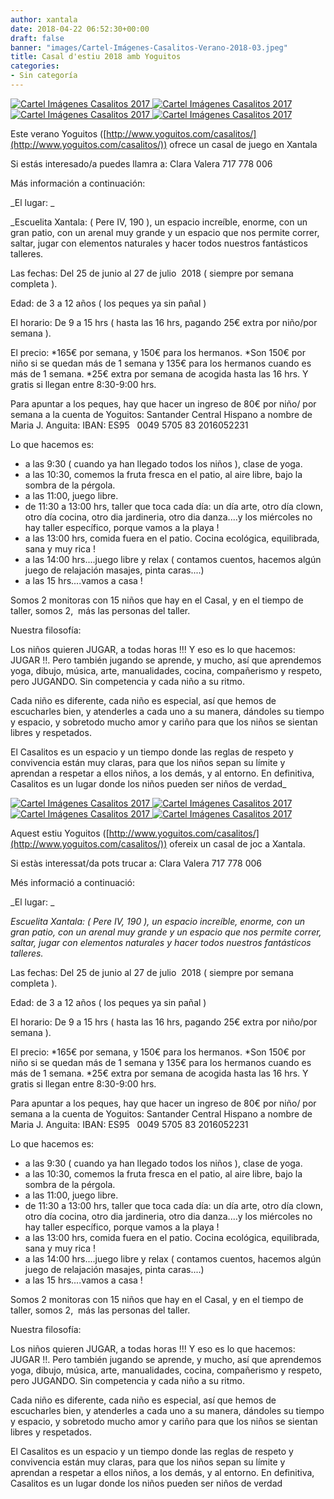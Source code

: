 ```yaml
---
author: xantala
date: 2018-04-22 06:52:30+00:00
draft: false
banner: "images/Cartel-Imágenes-Casalitos-Verano-2018-03.jpeg"
title: Casal d'estiu 2018 amb Yoguitos
categories:
- Sin categoría
---
```


[![Cartel Imágenes Casalitos 2017](http://www.xantala.es/wp-content/uploads/2018/04/Cartel-Imágenes-Casalitos-Verano-2018-02.jpeg)
](http://www.xantala.es/wp-content/uploads/2018/04/Cartel-Imágenes-Casalitos-Verano-2018-02.jpeg) [![Cartel Imágenes Casalitos 2017](http://www.xantala.es/wp-content/uploads/2018/04/Cartel-Imágenes-Casalitos-Verano-2018-01.jpeg)
](http://www.xantala.es/wp-content/uploads/2018/04/Cartel-Imágenes-Casalitos-Verano-2018-01.jpeg) [![Cartel Imágenes Casalitos 2017](http://www.xantala.es/wp-content/uploads/2018/04/Cartel-Imágenes-Casalitos-Verano-2018-03.jpeg)
](http://www.xantala.es/wp-content/uploads/2018/04/Cartel-Imágenes-Casalitos-Verano-2018-03.jpeg) [![Cartel Imágenes Casalitos 2017](http://www.xantala.es/wp-content/uploads/2018/04/Cartel-Imágenes-Casalitos-Verano-2018-04.jpeg)
](http://www.xantala.es/wp-content/uploads/2018/04/Cartel-Imágenes-Casalitos-Verano-2018-04.jpeg)




Este verano Yoguitos ([http://www.yoguitos.com/casalitos/](http://www.yoguitos.com/casalitos/)) ofrece un casal de juego en Xantala




Si estás interesado/a puedes llamra a: Clara Valera 717 778 006




Más información a continuación:








_El lugar: _




_Escuelita Xantala: ( Pere IV, 190 ), un espacio increíble, enorme, con un gran patio, con un arenal muy grande y un espacio que nos permite correr, saltar, jugar con elementos naturales y hacer todos nuestros fantásticos talleres.

Las fechas:
Del 25 de junio al 27 de julio  2018 ( siempre por semana completa ).

​Edad: de 3 a 12 años ( los peques ya sin pañal )​

El horario:
De 9 a 15 hrs ( hasta las 16 hrs, pagando 25€ extra por niño/por semana ).

El precio:
*165€ por semana, y 150€ para los hermanos.
*Son 150€ por niño si se quedan más de 1 semana y 135€ para los hermanos cuando es más de 1 semana.
*25€ extra por semana de acogida hasta las 16 hrs. Y gratis si llegan entre 8:30-9:00 hrs.

Para apuntar a los peques, hay que hacer un ingreso de 80€ por niño/ por semana a la cuenta de Yoguitos:
Santander Central Hispano a nombre de Maria J. Anguita:
IBAN: ES95   0049 5705 83 2016052231

Lo que hacemos es:

- a las 9:30 ( cuando ya han llegado todos los niños ), clase de yoga.
- a las 10:30, comemos la fruta fresca en el patio, al aire libre, bajo la sombra de la pérgola.
- a las 11:00, juego libre.
- de 11:30 a 13:00 hrs, taller que toca cada día: un día arte, otro día clown, otro día cocina, otro dia jardineria, otro dia danza....y los miércoles no hay taller específico, porque vamos a la playa !
- a las 13:00 hrs, comida fuera en el patio. Cocina ecológica, equilibrada, sana y muy rica !
- a las 14:00 hrs....juego libre y relax ( contamos cuentos, hacemos algún juego de relajación masajes, pinta caras....)
- a las 15 hrs....vamos a casa !

Somos 2 monitoras con 15 niños que hay en el Casal, y en el tiempo de taller, somos 2,  más las personas del taller.

Nuestra filosofía:

Los niños quieren JUGAR, a todas horas !!! Y eso es lo que hacemos: JUGAR !!. Pero también jugando se aprende, y mucho, así que aprendemos yoga, dibujo, música, arte, manualidades, cocina, compañerismo y respeto, pero JUGANDO. Sin competencia y cada niño a su ritmo.

Cada niño es diferente, cada niño es especial, así que hemos de escucharles bien, y atenderles a cada uno a su manera, dándoles su tiempo y espacio, y sobretodo mucho amor y cariño para que los niños se sientan libres y respetados.

El Casalitos es un espacio y un tiempo donde las reglas de respeto y convivencia están muy claras, para que los niños sepan su límite y aprendan a respetar a ellos niños, a los demás, y al entorno.
En definitiva, Casalitos es un lugar donde los niños pueden ser niños de verdad_




[![Cartel Imágenes Casalitos 2017](http://www.xantala.es/wp-content/uploads/2018/04/Cartel-Imágenes-Casalitos-Verano-2018-04.jpeg)
](http://www.xantala.es/wp-content/uploads/2018/04/Cartel-Imágenes-Casalitos-Verano-2018-04.jpeg) [![Cartel Imágenes Casalitos 2017](http://www.xantala.es/wp-content/uploads/2018/04/Cartel-Imágenes-Casalitos-Verano-2018-03.jpeg)
](http://www.xantala.es/wp-content/uploads/2018/04/Cartel-Imágenes-Casalitos-Verano-2018-03.jpeg) [![Cartel Imágenes Casalitos 2017](http://www.xantala.es/wp-content/uploads/2018/04/Cartel-Imágenes-Casalitos-Verano-2018-01.jpeg)
](http://www.xantala.es/wp-content/uploads/2018/04/Cartel-Imágenes-Casalitos-Verano-2018-01.jpeg) [![Cartel Imágenes Casalitos 2017](http://www.xantala.es/wp-content/uploads/2018/04/Cartel-Imágenes-Casalitos-Verano-2018-02.jpeg)
](http://www.xantala.es/wp-content/uploads/2018/04/Cartel-Imágenes-Casalitos-Verano-2018-02.jpeg)




Aquest estiu Yoguitos ([http://www.yoguitos.com/casalitos/](http://www.yoguitos.com/casalitos/)) ofereix un casal de joc a Xantala.




Si estàs interessat/da pots trucar a: Clara Valera 717 778 006
[
](http://www.facebook.com/yoguitoseuropa)




Més informació a continuació:





_El lugar: _




_Escuelita Xantala: ( Pere IV, 190 ), un espacio increíble, enorme, con un gran patio, con un arenal muy grande y un espacio que nos permite correr, saltar, jugar con elementos naturales y hacer todos nuestros fantásticos talleres._


Las fechas:
Del 25 de junio al 27 de julio  2018 ( siempre por semana completa ).

​Edad: de 3 a 12 años ( los peques ya sin pañal )​

El horario:
De 9 a 15 hrs ( hasta las 16 hrs, pagando 25€ extra por niño/por semana ).

El precio:
*165€ por semana, y 150€ para los hermanos.
*Son 150€ por niño si se quedan más de 1 semana y 135€ para los hermanos cuando es más de 1 semana.
*25€ extra por semana de acogida hasta las 16 hrs. Y gratis si llegan entre 8:30-9:00 hrs.

Para apuntar a los peques, hay que hacer un ingreso de 80€ por niño/ por semana a la cuenta de Yoguitos:
Santander Central Hispano a nombre de Maria J. Anguita:
IBAN: ES95   0049 5705 83 2016052231

Lo que hacemos es:

- a las 9:30 ( cuando ya han llegado todos los niños ), clase de yoga.
- a las 10:30, comemos la fruta fresca en el patio, al aire libre, bajo la sombra de la pérgola.
- a las 11:00, juego libre.
- de 11:30 a 13:00 hrs, taller que toca cada día: un día arte, otro día clown, otro día cocina, otro dia jardineria, otro dia danza....y los miércoles no hay taller específico, porque vamos a la playa !
- a las 13:00 hrs, comida fuera en el patio. Cocina ecológica, equilibrada, sana y muy rica !
- a las 14:00 hrs....juego libre y relax ( contamos cuentos, hacemos algún juego de relajación masajes, pinta caras....)
- a las 15 hrs....vamos a casa !

Somos 2 monitoras con 15 niños que hay en el Casal, y en el tiempo de taller, somos 2,  más las personas del taller.

Nuestra filosofía:

Los niños quieren JUGAR, a todas horas !!! Y eso es lo que hacemos: JUGAR !!. Pero también jugando se aprende, y mucho, así que aprendemos yoga, dibujo, música, arte, manualidades, cocina, compañerismo y respeto, pero JUGANDO. Sin competencia y cada niño a su ritmo.

Cada niño es diferente, cada niño es especial, así que hemos de escucharles bien, y atenderles a cada uno a su manera, dándoles su tiempo y espacio, y sobretodo mucho amor y cariño para que los niños se sientan libres y respetados.

El Casalitos es un espacio y un tiempo donde las reglas de respeto y convivencia están muy claras, para que los niños sepan su límite y aprendan a respetar a ellos niños, a los demás, y al entorno.
En definitiva, Casalitos es un lugar donde los niños pueden ser niños de verdad

